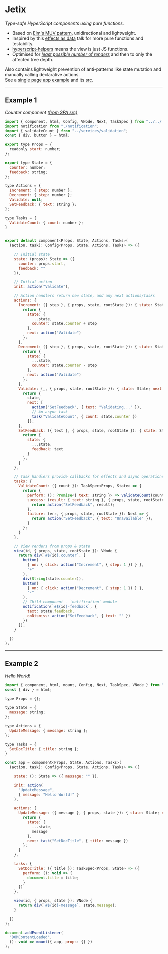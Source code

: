
# Jetix

*Type-safe HyperScript components using pure functions.*

- Based on [Elm's MUV pattern](https://guide.elm-lang.org/architecture/), unidirectional and lightweight.
- Inspired by this [effects as data](https://www.youtube.com/watch?v=6EdXaWfoslc) talk for more pure functions and testability.
- [hyperscript-helpers](https://github.com/ohanhi/hyperscript-helpers) means the view is just JS functions.
- Optimised for [*least possible number of renders*](https://github.com/robCrawford/jetix/blob/master/test/jetixSpec.ts) and then to only the affected tree depth.  

Also contains lightweight prevention of anti-patterns like state mutation and manually calling declarative actions.  
See a [single page app example](http://robcrawford.github.io/demos/jetix/?debug) and its [src](https://github.com/robCrawford/jetix/tree/master/example).  

------------------------

## Example 1
*Counter component [(from SPA src)](https://github.com/robCrawford/jetix/tree/master/example)*

```JavaScript
import { component, html, Config, VNode, Next, TaskSpec } from "../../../src/jetix";
import notification from "./notification";
import { validateCount } from "../services/validation";
const { div, button } = html;

export type Props = {
  readonly start: number;
};

export type State = {
  counter: number;
  feedback: string;
};

type Actions = {
  Increment: { step: number };
  Decrement: { step: number };
  Validate: null;
  SetFeedback: { text: string };
};

type Tasks = {
  ValidateCount: { count: number };
}


export default component<Props, State, Actions, Tasks>(
  (action, task): Config<Props, State, Actions, Tasks> => ({

    // Initial state
    state: (props): State => ({
      counter: props.start,
      feedback: ""
    }),

    // Initial action
    init: action("Validate"),

    // Action handlers return new state, and any next actions/tasks
    actions: {
      Increment: ({ step }, { props, state, rootState }): { state: State; next: Next } => {
        return {
          state: {
            ...state,
            counter: state.counter + step
          },
          next: action("Validate")
        };
      },
      Decrement: ({ step }, { props, state, rootState }): { state: State; next: Next } => {
        return {
          state: {
            ...state,
            counter: state.counter - step
          },
          next: action("Validate")
        };
      },
      Validate: (_, { props, state, rootState }): { state: State; next: Next } => {
        return {
          state,
          next: [
            action("SetFeedback", { text: "Validating..." }),
            // An async task
            task("ValidateCount", { count: state.counter })
          ]};
      },
      SetFeedback: ({ text }, { props, state, rootState }): { state: State } => {
        return {
          state: {
            ...state,
            feedback: text
          }
        };
      }
    },

    // Task handlers provide callbacks for effects and async operations that may fail
    tasks: {
      ValidateCount: ({ count }): TaskSpec<Props, State> => {
        return {
          perform: (): Promise<{ text: string }> => validateCount(count),
          success: (result: { text: string }, { props, state, rootState }): Next => {
            return action("SetFeedback", result);
          },
          failure: (err, { props, state, rootState }): Next => {
            return action("SetFeedback", { text: "Unavailable" });
          }
        };
      }
    },

    // View renders from props & state
    view(id, { props, state, rootState }): VNode {
      return div(`#${id}.counter`, [
        button(
          { on: { click: action("Increment", { step: 1 }) } },
          "+"
        ),
        div(String(state.counter)),
        button(
          { on: { click: action("Decrement", { step: 1 }) } },
          "-"
        ),
        // Child component - `notification` module
        notification(`#${id}-feedback`, {
          text: state.feedback,
          onDismiss: action("SetFeedback", { text: "" })
        })
      ]);
    }

  })
);
```

------------------------

## Example 2
*Hello World!*

```JavaScript
import { component, html, mount, Config, Next, TaskSpec, VNode } from "jetix";
const { div } = html;

type Props = {};

type State = {
  message: string;
};

type Actions = {
  UpdateMessage: { message: string };
};

type Tasks = {
  SetDocTitle: { title: string };
}

const app = component<Props, State, Actions, Tasks>(
  (action, task): Config<Props, State, Actions, Tasks> => ({

    state: (): State => ({ message: "" }),

    init: action(
      "UpdateMessage",
      { message: "Hello World!" }
    ),

    actions: {
      UpdateMessage: ({ message }, { props, state }): { state: State; next: Next } => {
        return {
          state: {
            ...state,
            message
          },
          next: task("SetDocTitle", { title: message })
        };
      }
    },

    tasks: {
      SetDocTitle: ({ title }): TaskSpec<Props, State> => ({
        perform: (): void => {
          document.title = title;
        }
      })
    },

    view(id, { props, state }): VNode {
      return div(`#${id}-message`, state.message);
    }

  })
);

document.addEventListener(
  "DOMContentLoaded",
  (): void => mount({ app, props: {} })
);
```
